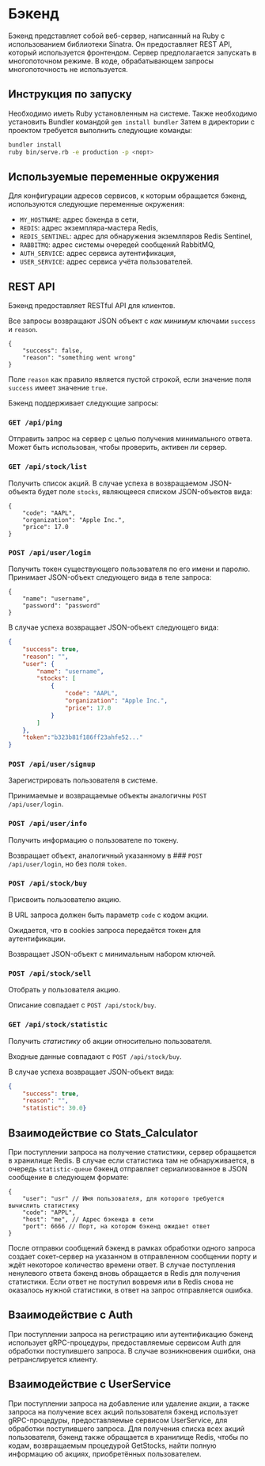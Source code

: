 # Бэкенд
Бэкенд представляет собой веб-сервер, написанный на Ruby с использованием
библиотеки Sinatra. Он предоставляет REST API, который используется фронтендом.
Сервер предполагается запускать в многопоточном режиме. В коде, обрабатывающем
запросы многопоточность не используется.

## Инструкция по запуску
Необходимо иметь Ruby установленным на системе.
Также необходимо установить Bundler командой `gem install bundler`
Затем в директории с проектом требуется выполнить следующие команды:

```bash
bundler install
ruby bin/serve.rb -e production -p <порт>
```

## Используемые переменные окружения
Для конфигурации адресов сервисов, к которым обращается бэкенд, используются
следующие переменные окружения:
* `MY_HOSTNAME`: адрес бэкенда в сети,
* `REDIS`: адрес экземпляра-мастера Redis,
* `REDIS_SENTINEL`: адрес для обнаружения экземлпяров Redis Sentinel,
* `RABBITMQ`: адрес системы очередей сообщений RabbitMQ,
* `AUTH_SERVICE`: адрес сервиса аутентификация,
* `USER_SERVICE`: адрес сервиса учёта пользователей.

## REST API
Бэкенд предоставляет RESTful API для клиентов.

Все запросы возвращают JSON объект с *как минимум* ключами
`success` и `reason`.

```jsonc
{
    "success": false,
    "reason": "something went wrong"
}
```

Поле `reason` как правило является пустой строкой, если значение
поля `success` имеет значение `true`.

Бэкенд поддерживает следующие запросы:

### `GET /api/ping`
Отправить запрос на сервер с целью получения минимального ответа.
Может быть использован, чтобы проверить, активен ли сервер.

### `GET /api/stock/list`
Получить список акций.
В случае успеха в возвращаемом JSON-объекта будет поле
`stocks`, являющееся списком JSON-объектов вида:

```jsonc
{
    "code": "AAPL",
    "organization": "Apple Inc.",
    "price": 17.0
}
```

### `POST /api/user/login`
Получить токен существующего пользователя по его имени и паролю.
Принимает JSON-объект следующего вида в теле запроса:

```jsonc
{
    "name": "username",
    "password": "password"
}
```

В случае успеха возвращает JSON-объект следующего вида:
```json
{
    "success": true,
    "reason": "",
    "user": {
        "name": "username",
        "stocks": [
            {
                "code": "AAPL",
                "organization": "Apple Inc.",
                "price": 17.0
            }
        ] 
    },
    "token":"b323b81f186ff23ahfe52..."
}
```

### `POST /api/user/signup`
Зарегистрировать пользователя в системе.

Принимаемые и возвращаемые объекты аналогичны `POST /api/user/login`.

### `POST /api/user/info`
Получить информацию о пользователе по токену.

Возвращает объект, аналогичный указанному в ### `POST /api/user/login`,
но без поля `token`.

### `POST /api/stock/buy`
Присвоить пользователю акцию.

В URL запроса должен быть параметр `code` с кодом акции.

Ожидается, что в cookies запроса передаётся токен для аутентификации.

Возвращает JSON-объект с минимальным набором ключей.

### `POST /api/stock/sell`
Отобрать у пользователя акцию.

Описание совпадает с `POST /api/stock/buy`.

### `GET /api/stock/statistic`
Получить *статистику* об акции относительно пользователя.

Входные данные совпадают с `POST /api/stock/buy`.

В случае успеха возвращает JSON-объект вида:

```json
{
    "success": true,
    "reason": "",
    "statistic": 30.0}
```

## Взаимодействие со Stats_Calculator
При поступлении запроса на получение статистики, сервер обращается в
хранилище Redis. В случае если статистика там не обнаруживается, в
очередь `statistic-queue` бэкенд отправляет сериализованное в JSON сообщение
в следующем формате:

```jsonc
{
    "user": "usr" // Имя пользователя, для которого требуется вычислить статистику
    "code": "APPL",
    "host": "me", // Адрес бэкенда в сети
    "port": 6666 // Порт, на котором бэкенд ожидает ответ
}
```

После отправки сообщений бэкенд в рамках обработки одного запроса
создает сокет-сервер на указанном в отправленном сообщении порту
и ждёт некоторое количество времени ответ. В случае поступления ненулевого
ответа бэкенд вновь обращается в Redis для получения статистики.
Если ответ не поступил вовремя или в Redis снова не оказалось нужной
статистики, в ответ на запрос отправляется ошибка.

## Взаимодействие с Auth
При поступлении запроса на регистрацию или аутентификацию бэкенд использует
gRPC-процедуры, предоставляемые сервисом Auth для обработки поступившего
запроса. В случае возникновения ошибки, она ретранслируется клиенту.

## Взаимодействие с UserService
При поступлении запроса на добавление или удаление акции, а
также запроса на получение всех акций пользователя бэкенд использует
gRPC-процедуры, предоставляемые сервисом UserService, для обработки
поступившего запроса.
Для получения списка всех акций пользователя, бэкенд также обращается
в хранилище Redis, чтобы по кодам, возвращаемым процедурой GetStocks,
найти полную информацию об акциях, приобретённых пользователем.
